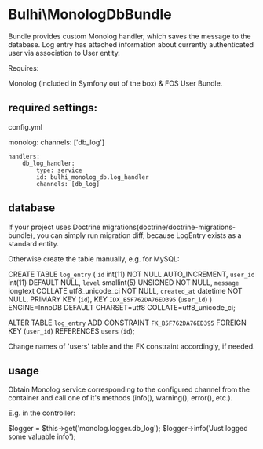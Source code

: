 # Bulhi\MonologDbBundle

Bundle provides custom Monolog handler, which saves the message to the database. Log entry has attached information about currently authenticated user via association to User entity.

Requires:

Monolog (included in Symfony out of the box) & FOS User Bundle.

## required settings:

config.yml

monolog:
    channels: ['db_log']

    handlers:
        db_log_handler:
            type: service
            id: bulhi_monolog_db.log_handler
            channels: [db_log]

## database

If your project uses Doctrine migrations(doctrine/doctrine-migrations-bundle), you can simply run migration diff, because LogEntry exists as a standard entity.

Otherwise create the table manually, e.g. for MySQL:

CREATE TABLE `log_entry` (
    `id` int(11) NOT NULL AUTO_INCREMENT,
    `user_id` int(11) DEFAULT NULL,
    `level` smallint(5) UNSIGNED NOT NULL,
    `message` longtext COLLATE utf8_unicode_ci NOT NULL,
    `created_at` datetime NOT NULL,
    PRIMARY KEY (`id`),
    KEY `IDX_B5F762DA76ED395` (`user_id`)
) ENGINE=InnoDB DEFAULT CHARSET=utf8 COLLATE=utf8_unicode_ci;

ALTER TABLE `log_entry`
  ADD CONSTRAINT `FK_B5F762DA76ED395` FOREIGN KEY (`user_id`) REFERENCES `users` (`id`);

Change names of 'users' table and the FK constraint accordingly, if needed.

## usage

Obtain Monolog service corresponding to the configured channel from the container and call one of it's methods (info(), warning(), error(), etc.).

E.g. in the controller:

$logger = $this->get('monolog.logger.db_log');
$logger->info('Just logged some valuable info');
